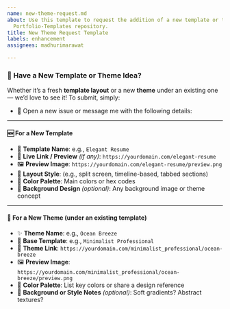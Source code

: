 ```yaml
---
name: new-theme-request.md
about: Use this template to request the addition of a new template or theme to the
  Portfolio-Templates repository.
title: New Theme Request Template
labels: enhancement
assignees: madhurimarawat

---
```


### 🧶 Have a New **Template** or **Theme** Idea?

Whether it’s a fresh **template layout** or a new **theme** under an existing one — we’d love to see it!
To submit, simply:

* 📩 Open a new issue or message me with the following details:

---

#### 🆕 For a **New Template**

* 🧱 **Template Name**: e.g., `Elegant Resume`
* 🔗 **Live Link / Preview** *(if any)*: `https://yourdomain.com/elegant-resume`
* 🖼️ **Preview Image**: `https://yourdomain.com/elegant-resume/preview.png`
* 📐 **Layout Style**: (e.g., split screen, timeline-based, tabbed sections)
* 🎨 **Color Palette**: Main colors or hex codes
* 🌄 **Background Design** *(optional)*: Any background image or theme concept

---

#### 🎨 For a **New Theme** (under an existing template)

* ✨ **Theme Name**: e.g., `Ocean Breeze`
* 🧩 **Base Template**: e.g., `Minimalist Professional`
* 🔗 **Theme Link**: `https://yourdomain.com/minimalist_professional/ocean-breeze`
* 🖼️ **Preview Image**: `https://yourdomain.com/minimalist_professional/ocean-breeze/preview.png`
* 🎨 **Color Palette**: List key colors or share a design reference
* 🌄 **Background or Style Notes** *(optional)*: Soft gradients? Abstract textures?
